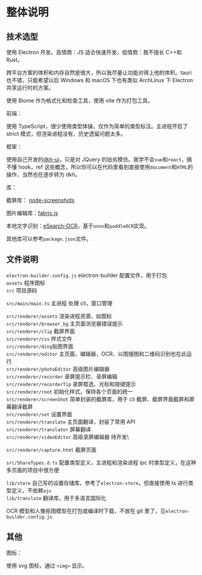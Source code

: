 # 整体说明

## 技术选型

使用 Electron 开发。高情商：JS 适合快速开发，低情商：我不擅长 C++和 Rust。

跨平台方案的体积和内存自然是很大，所以我尽量让功能对得上他的体积。tauri 也不错，只能希望以后 Windows 和 macOS 下也有类似 ArchLinux 下 Electron 共享运行时的方案。

使用 Biome 作为格式化和检查工具，使用 vite 作为打包工具。

前端：

使用 TypeScript，很少使用类型体操，仅作为简单的类型标注。主进程开启了 strict 模式，但渲染进程没有，历史遗留问题太多。

框架：

使用自己开发的[dkh-ui](https://github.com/xushengfeng/dkh-ui)，只是对 JQuery 的拙劣模仿。我学不会`vue`和`react`，搞不懂 hook，ref 这些概念，所以你可以在代码里看到直接使用`document`和`HTML`的操作，当然也在逐步转为 dkh。

库：

截屏库： [node-screenshots](https://github.com/nashaofu/node-screenshots)

图片编辑库：[fabric.js](https://github.com/fabricjs/fabric.js)

本地文字识别：[eSearch-OCR](https://github.com/xushengfeng/eSearch-OCR)，基于`onnx`和`paddleOCR`实现。

其他库可以参考`package.json`文件。

## 文件说明

`electron-builder.config.js` electron-builder 配置文件，用于打包\
`assets` 程序图标\
`src` 项目源码

`src/main/main.ts` 主进程 处理 cli，窗口管理

`src/renderer/assets` 渲染进程资源，如图标\
`src/renderer/browser_bg` 主页面浏览器错误提示\
`src/renderer/clip` 截屏界面\
`src/renderer/css` 样式文件\
`src/renderer/ding`贴图界面\
`src/renderer/editor` 主页面，编辑器，OCR、以图搜图和二维码识别也在此运行\
`src/renderer/photoEditor` 高级图片编辑器\
`src/renderer/recorder` 录屏提示栏、录屏编辑\
`src/renderer/recorderTip` 录屏框选、光标和按键提示\
`src/renderer/root` 初始化样式，保持各个页面的统一\
`src/renderer/screenShot` 简单封装的截屏库，用于 cli 截屏、截屏界面截屏和屏幕翻译截屏\
`src/renderer/set` 设置界面\
`src/renderer/translate` 主页面翻译，封装了常用 API\
`src/renderer/translator` 屏幕翻译\
`src/renderer/videoEditor` 高级录屏编辑器 待开发\

`src/renderer/capture.html` 截屏页面

`src/ShareTypes.d.ts` 配置类型定义，主进程和渲染进程 ipc 时类型定义，在这种多页面的项目中很方便

`lib/store` 自己写的设置存储库，参考了`electron-store`，但直接使用 ts 进行类型定义，不依赖`ajv`\
`lib/translate` 翻译库，用于多语言国际化

OCR 模型和人像抠图模型在打包或编译时下载，不放在 git 里了，见`electron-builder.config.js`

## 其他

图标：

使用 svg 图标，通过 `<img>` 显示。
